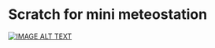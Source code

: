 # Scratch for mini meteostation 

[![IMAGE ALT TEXT](http://img.youtube.com/vi/Hu5pwuqPEzo/0.jpg)](http://www.youtube.com/watch?v=Hu5pwuqPEzo "Video")
